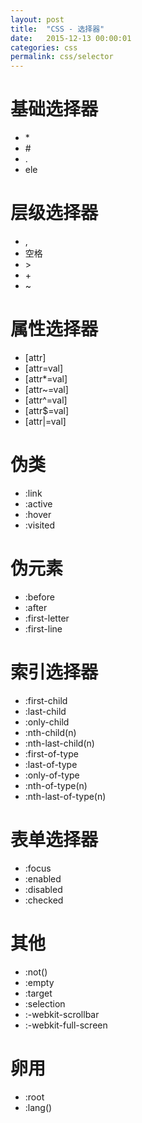 ```yaml
---
layout: post
title:  "CSS - 选择器"
date:   2015-12-13 00:00:01
categories: css
permalink: css/selector
---
```




# 基础选择器

* \*
* \#
* \.
* ele

# 层级选择器

* ,
* 空格
* \>
* \+
* ~

# 属性选择器

* [attr]
* [attr=val]
* [attr*=val]
* [attr~=val]
* [attr^=val]
* [attr$=val]
* [attr\|=val]

# 伪类

* :link
* :active
* :hover
* :visited

# 伪元素

* :before
* :after
* :first-letter
* :first-line

# 索引选择器

* :first-child
* :last-child
* :only-child
* :nth-child(n)
* :nth-last-child(n)
* :first-of-type
* :last-of-type
* :only-of-type
* :nth-of-type(n)
* :nth-last-of-type(n)

# 表单选择器

* :focus
* :enabled
* :disabled
* :checked

# 其他

* :not()
* :empty
* :target
* :selection
* :-webkit-scrollbar
* :-webkit-full-screen

# 卵用

* :root
* :lang()